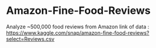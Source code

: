 # Amazon-Fine-Food-Reviews
Analyze ~500,000 food reviews from Amazon
  link of data : https://www.kaggle.com/snap/amazon-fine-food-reviews?select=Reviews.csv
